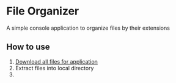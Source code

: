# File Organizer

A simple console application to organize files by their extensions

## How to use
1. [Download all files for application](https://github.com/sean1832/Organizer/tree/master/FileOrganizer/deploy)
2. Extract files into local directory
3. 
<!--stackedit_data:
eyJoaXN0b3J5IjpbLTk5NTgxNDY5NywxMTg5NDk3NDgzXX0=
-->